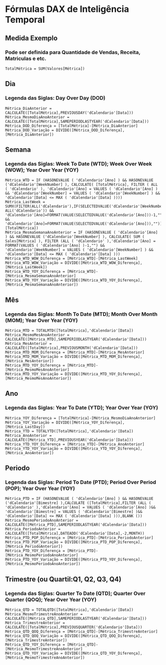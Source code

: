 # Fórmulas DAX de Inteligência Temporal
## Medida Exemplo
### Pode ser definida para Quantidade de Vendas, Receita, Matriculas e etc.

```dax
TotalMétrica = SUM(Valores[Métrica])
```

## Dia
### Legenda das Siglas: Day Over Day (DOD)
```dax
Métrica_DiaAnterior = CALCULATE([TotalMétrica],PREVIOUSDAY('dCalendario'[Data]))
Métrica_MesmoDiaAnoAnterior = CALCULATE([TotalMétrica],SAMEPERIODLASTYEAR('dCalendario'[Data]))
Métrica_DOD_Diferença = [TotalMétrica]-[Métrica_DiaAnterior]
Métrica_DOD_Variação = DIVIDE([Métrica_DOD_Diferença],[Métrica_DiaAnterior])
```

## Semana
### Legenda das Siglas: Week To Date (WTD); Week Over Week (WOW); Year Over Year (YOY)
```dax
Métrica_WTD = IF (HASONEVALUE ( 'dCalendario'[Ano] ) && HASONEVALUE ('dCalendario'[WeekNumber] ), CALCULATE( [TotalMétrica], FILTER ( ALL ( 'dCalendario' ), 'dCalendario'[Ano] = VALUES ( 'dCalendario'[Ano] ) && 'dCalendario'[WeekNumber] = VALUES ( 'dCalendario'[WeekNumber] ) && 'dCalendario'[Data] <= MAX ( 'dCalendario'[Data] ))))
Métrica_LastWeek = SUMX(FILTER(ALL('dCalendario'),IF(SELECTEDVALUE('dCalendario'[WeekNumber])=1,'dCalendario'[WeekNumber]=CALCULATE(MAX('dCalendario'[WeekNumber]), ALL('dCalendario')) && 'dCalendario'[Ano]=FORMAT(VALUE(SELECTEDVALUE('dCalendario'[Ano]))-1,""),'dCalendario'[WeekNumber]=SELECTEDVALUE('dCalendario'[WeekNumber])-1 && 'dCalendario'[Ano]=FORMAT(VALUE(SELECTEDVALUE('dCalendario'[Ano])),""))),[TotalMétrica])
Métrica_MesmaSemanaAnoAnterior = IF (HASONEVALUE ( 'dCalendario'[Ano] ) && HASONEVALUE ('dCalendario'[WeekNumber] ), CALCULATE( SUM ( Sales[Métrica] ), FILTER (ALL ( 'dCalendario' ),'dCalendario'[Ano] = FORMAT(VALUES ( 'dCalendario'[Ano] )-1,"") && 'dCalendario'[WeekNumber] = VALUES ( 'dCalendario'[WeekNumber] ) && 'dCalendario'[Data] <= MAX ( 'dCalendario'[Data] )))
Métrica_WTD_WOW_Diferença = [Métrica_WTD]-[Métrica_LastWeek]
Métrica_WTD_WOW_Variação = DIVIDE([Métrica_WTD_WOW_Diferença],[Métrica_LastWeek])
Métrica_WTD_YOY_Diferença = [Métrica_WTD]-[Métrica_MesmaSemanaAnoAnterior]
Métrica_WTD_YOY_Variação = DIVIDE([Métrica_WTD_YOY_Diferença],[Métrica_MesmaSemanaAnoAnterior])
```

## Mês
### Legenda das Siglas: Month To Date (MTD); Month Over Month (MOM); Year Over Year (YOY)
```dax
Métrica_MTD = TOTALMTD([TotalMétrica],'dCalendario'[Data])
Métrica_MesmoMesAnoAnterior = CALCULATE([Métrica_MTD],SAMEPERIODLASTYEAR('dCalendario'[Data]))
Métrica_MesAnterior = CALCULATE([TotalMétrica],PREVIOUSMONTH('dCalendario'[Data]))
Métrica_MTD_MOM_Diferença = [Métrica_MTD]-[Métrica_MesAnterior]
Métrica_MTD_MOM_Variação = DIVIDE([Métrica_MTD_MOM_Diferença],[Métrica_MesAnterior])
Métrica_MTD_YOY_Diferença = [Métrica_MTD]-[Métrica_MesmoMesAnoAnterior]
Métrica_MTD_YOY_Variação = DIVIDE([Métrica_MTD_YOY_Diferença],[Métrica_MesmoMesAnoAnterior])
```

## Ano
### Legenda das Siglas: Year To Date (YTD); Year Over Year (YOY)
```dax
Métrica_YOY_Diferença = [TotalMétrica]-[Métrica_MesmoDiaAnoAnterior]
Métrica_YOY_Variação = DIVIDE([Métrica_YOY_Diferença],[Métrica_LastDay])
Métrica_YTD = TOTALYTD([TotalMétrica],'dCalendario'[Data])
Métrica_AnoAnterior = CALCULATE([Métrica_YTD],PREVIOUSYEAR('dCalendario'[Data]))
Métrica_YTD_YOY_Diferença = [Métrica_YTD]-[Métrica_AnoAnterior]
Métrica_YTD_YOY_Variação = DIVIDE([Métrica_YTD_YOY_Diferença],[Métrica_AnoAnterior])
```

## Periodo
### Legenda das Siglas: Period To Date (PTD); Period Over Period (POP); Year Over Year (YOY)
```dax
Métrica_PTD = IF (HASONEVALUE ( 'dCalendario'[Ano] ) && HASONEVALUE ('dCalendario'[Bimestre] ),CALCULATE ([TotalMétrica],FILTER (ALL ( 'dCalendario' ),'dCalendario'[Ano] = VALUES ( 'dCalendario'[Ano] )&& 'dCalendario'[Bimestre] = VALUES ( 'dCalendario'[Bimestre] )&& 'dCalendario'[Data] <= MAX ( 'dCalendario'[Data] ))),BLANK ())
Métrica_MesmoPeriodoAnoAnterior = CALCULATE([Métrica_PTD],SAMEPERIODLASTYEAR('dCalendario'[Data]))
Métrica_PeriodoAnterior = CALCULATE([TotalMétrica],DATEADD('dCalendario'[Data],-2,MONTH))
Métrica_PTD_POP_Diferença = [Métrica_PTD]-[Métrica_PeriodoAnterior]
Métrica_PTD_POP_Variação = DIVIDE([Métrica_PTD_POP_Diferença],[Métrica_PeriodoAnterior])
Métrica_PTD_YOY_Diferença = [Métrica_PTD]-[Métrica_MesmoPeriodoAnoAnterior]
Métrica_PTD_YOY_Variação = DIVIDE([Métrica_PTD_YOY_Diferença],[Métrica_MesmoPeriodoAnoAnterior])
```

## Trimestre (ou Quartil:Q1, Q2, Q3, Q4)
### Legenda das Siglas: Quarter To Date (QTD); Quarter Over Quarter (QOQ); Year Over Year (YOY)
```dax
Métrica_QTD = TOTALQTD([TotalMétrica],'dCalendario'[Data])
Métrica_MesmoTrimestreAnoAnterior = CALCULATE([Métrica_QTD],SAMEPERIODLASTYEAR('dCalendario'[Data]))
Métrica_TrimestreAnterior = CALCULATE([TotalMétrica],PREVIOUSQUARTER('dCalendario'[Data]))
Métrica_QTD_QOQ_Diferença = [Métrica_QTD]-[Métrica_TrimestreAnterior]
Métrica_QTD_QOQ_Variação = DIVIDE([Métrica_QTD_QOQ_Diferença],[Métrica_TrimestreAnterior])
Métrica_QTD_YOY_Diferença = [Métrica_QTD]-[Métrica_MesmoTrimestreAnoAnterior]
Métrica_QTD_YOY_Variação = DIVIDE([Métrica_QTD_YOY_Diferença],[Métrica_MesmoTrimestreAnoAnterior])
```

